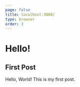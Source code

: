 ```yaml
---
page: false
title: localhost:3000/
type: browser
order: 3
---
```


# Hello!

## First Post

Hello, World! This is my first post.
